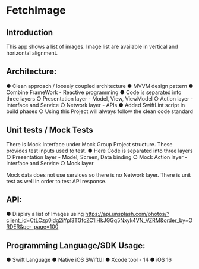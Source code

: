 # FetchImage


## Introduction

This app shows a list of images. Image list are available in vertical and horizontal alignment.

 ## Architecture:

● Clean approach / loosely coupled architecture
● MVVM design pattern
● Combine FrameWork - Reactive programming
● Code is separated into three layers
        ○ Presentation layer - Model, View, ViewModel
        ○ Action layer - Interface and Service
        ○ Network layer - APIs
● Added SwiftLint script in build phases
        ○ Using this Project will always follow the clean code standard 

## Unit tests / Mock Tests

There is Mock Interface under Mock Group Project structure. These provides test inputs used to test.
● Here Code is separated into three layers
        ○ Presentation layer - Model, Screen, Data binding
        ○ Mock Action layer - Interface and Service
        ○ Mock layer
        
Mock data does not use services so there is no Network layer. 
There is unit test as well in order to test API response.

## API:
● Display a list of Images using https://api.unsplash.com/photos/?client_id=CtLCzp0idg2iYpl3TGfcZC1lHkJGGq5Nxyk4VN_VZRM&order_by=ORDER&per_page=100

## Programming Language/SDK Usage:
● Swift Language
● Native iOS SWiftUI
● Xcode tool - 14
● iOS 16
